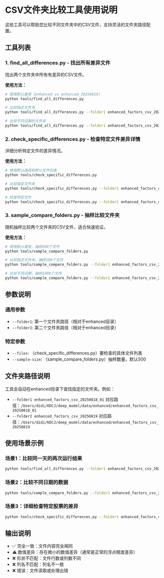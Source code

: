 # CSV文件夹比较工具使用说明

这些工具可以帮助您比较不同文件夹中的CSV文件，支持灵活的文件夹路径配置。

## 工具列表

### 1. find_all_differences.py - 找出所有差异文件
找出两个文件夹中所有有差异的CSV文件。

**使用方法：**
```bash
# 使用默认路径（enhanced vs enhanced_20250819）
python tools/find_all_differences.py

# 比较指定文件夹
python tools/find_all_differences.py --folder1 enhanced_factors_csv_20250818_01 --folder2 enhanced_factors_csv_20250818_02

# 比较不同日期的文件夹
python tools/find_all_differences.py --folder1 enhanced_factors_csv_20250818_01 --folder2 enhanced_factors_csv_20250819
```

### 2. check_specific_differences.py - 检查特定文件差异详情
详细分析特定文件的差异情况。

**使用方法：**
```bash
# 使用默认路径和默认文件列表
python tools/check_specific_differences.py

# 比较指定文件夹
python tools/check_specific_differences.py --folder1 enhanced_factors_csv_20250818_01 --folder2 enhanced_factors_csv_20250818_02

# 检查特定文件
python tools/check_specific_differences.py --folder1 enhanced_factors_csv_20250818_01 --folder2 enhanced_factors_csv_20250818_02 --files "000001.XSHE-平安银行-日线后复权及常用指标-20250818.csv" "000002.XSHE-万科A-日线后复权及常用指标-20250818.csv"
```

### 3. sample_compare_folders.py - 抽样比较文件夹
随机抽样比较两个文件夹的CSV文件，适合快速验证。

**使用方法：**
```bash
# 使用默认路径，抽样500个文件
python tools/sample_compare_folders.py

# 比较指定文件夹，抽样100个文件
python tools/sample_compare_folders.py --folder1 enhanced_factors_csv_20250818_01 --folder2 enhanced_factors_csv_20250818_02 --sample-size 100

# 比较不同日期，抽样1000个文件
python tools/sample_compare_folders.py --folder1 enhanced_factors_csv_20250818_01 --folder2 enhanced_factors_csv_20250819 --sample-size 1000
```

## 参数说明

### 通用参数
- `--folder1`: 第一个文件夹路径（相对于enhanced目录）
- `--folder2`: 第二个文件夹路径（相对于enhanced目录）

### 特定参数
- `--files`: （check_specific_differences.py）要检查的具体文件列表
- `--sample-size`: （sample_compare_folders.py）抽样数量，默认500

## 文件夹路径说明

工具会自动在enhanced目录下查找指定的文件夹。例如：
- `--folder1 enhanced_factors_csv_20250818_01` 对应路径：`/Users/didi/KDCJ/deep_model/data/enhanced/enhanced_factors_csv_20250818_01`
- `--folder2 enhanced_factors_csv_20250819` 对应路径：`/Users/didi/KDCJ/deep_model/data/enhanced/enhanced_factors_csv_20250819`

## 使用场景示例

### 场景1：比较同一天的两次运行结果
```bash
python tools/find_all_differences.py --folder1 enhanced_factors_csv_20250818_01 --folder2 enhanced_factors_csv_20250818_02
```

### 场景2：比较不同日期的数据
```bash
python tools/sample_compare_folders.py --folder1 enhanced_factors_csv_20250818_01 --folder2 enhanced_factors_csv_20250819 --sample-size 200
```

### 场景3：详细检查特定股票的差异
```bash
python tools/check_specific_differences.py --folder1 enhanced_factors_csv_20250818_01 --folder2 enhanced_factors_csv_20250819 --files "000001.XSHE-平安银行-日线后复权及常用指标-20250818.csv"
```

## 输出说明

- ✅ 完全一致：文件内容完全相同
- ⚠️ 数值差异：存在微小的数值差异（通常是正常的浮点精度差异）
- ❌ 形状不匹配：文件行数或列数不同
- ❌ 列名不匹配：列名不一致
- ❌ 错误：文件读取或处理出错
